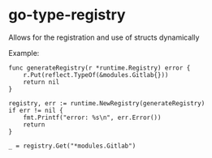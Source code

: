 # go-type-registry

Allows for the registration and use of structs dynamically


Example:

```
func generateRegistry(r *runtime.Registry) error {
	r.Put(reflect.TypeOf(&modules.Gitlab{}))
	return nil
}

registry, err := runtime.NewRegistry(generateRegistry)
if err != nil {
	fmt.Printf("error: %s\n", err.Error())
	return
}

_ = registry.Get("*modules.Gitlab")
  ```
